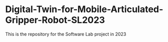 # Digital-Twin-for-Mobile-Articulated-Gripper-Robot-SL2023
This is the repository for the Software Lab project in 2023
